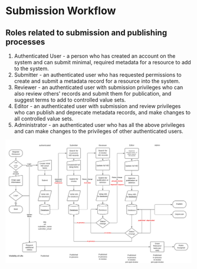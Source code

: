 # Submission Workflow

## Roles related to submission and publishing processes
1. Authenticated User - a person who has created an account on the system and can submit minimal, required metadata for a resource to add to the system.
2. Submitter - an authenticated user who has requested permissions to create and submit a metadata record for a resource into the system.
3. Reviewer - an authenticated user with submission privileges who can also review others' records and submit them for publication, and suggest terms to add to controlled value sets.
4. Editor - an authenticated user with submission and review privileges who can publish and deprecate metadata records, and make changes to all controlled value sets.
5. Administrator - an authenticated user who has all the above privileges and can make changes to the privileges of other authenticated users.  

![Flowchart pf submission process](https://github.com/imls-dmt/ui-static-content/blob/main/images/webPageImages/Workflow%20for%20Presentation.png)

